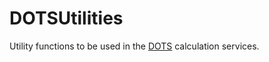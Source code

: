 # DOTSUtilities

Utility functions to be used in the [DOTS](https://github.com/dots-energy/) calculation services.
